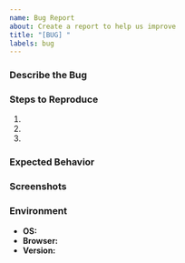 ```yaml
---
name: Bug Report
about: Create a report to help us improve
title: "[BUG] "
labels: bug
---
```


### Describe the Bug

<!-- A clear and concise description of what the bug is. -->

### Steps to Reproduce

<!-- Steps to reproduce the behavior: -->
<!-- Example: -->
<!-- 1. Go to '...' -->
<!-- 2. Click on '....' -->
<!-- 3. Scroll down to '....' -->
<!-- 4. See error -->

1.
2.
3.

### Expected Behavior

<!-- A clear and concise description of what you expected to happen. -->

### Screenshots

<!-- If applicable, add screenshots to help explain your problem. -->

### Environment

- **OS:** <!-- e.g., Windows 11, macOS Sonoma -->
- **Browser:** <!-- e.g., Chrome, Firefox, Safari -->
- **Version:** <!-- e.g., 22 -->
